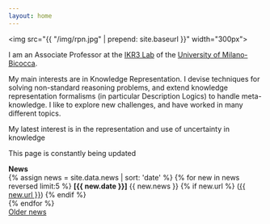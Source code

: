 ```yaml
---
layout: home
---
```


<img src="{{ "/img/rpn.jpg" | prepend: site.baseurl }}" width="300px">

<p> I am an Associate Professor at the <a href="http://www.ir.disco.unimib.it/">
IKR3 Lab</a> of the <a href="https://en.unimib.it/">University of Milano-Bicocca</a>. </p>

<p> My main interests are in Knowledge Representation. I devise techniques
for solving non-standard reasoning problems, and extend knowledge 
representation formalisms (in particular Description Logics) to handle 
meta-knowledge. I like to explore new challenges, and have worked in
many different topics.</p>

<p> My latest interest is in the representation and use of uncertainty in knowledge </p>

<p> This page is constantly being updated </p>

<p> <b>News</b> <br />
{% assign news = site.data.news | sort: 'date' %}
{% for new in news reversed limit:5 %}
  <b>[{{ new.date }}]</b> {{ new.news }}
  {% if new.url %}
  (<a href="{{ new.url }}">{{ new.url }}</a>)
  {% endif %}
  <br />
{% endfor %}
<br />
<a href="/news/">Older news</a>
</p>
